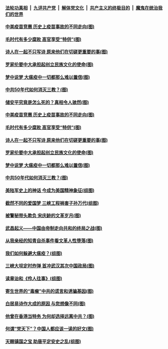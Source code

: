 ####  [法轮功真相](../../../../basic/blob/master/README.md?t=04012130) &nbsp;|&nbsp; [九评共产党](../../../../9ping.md/blob/master/README.md?t=04012130) &nbsp;|&nbsp; [解体党文化](../../../../jtdwh.md/blob/master/README.md?t=04012130)  &nbsp;|&nbsp; [共产主义的终极目的](../../../../gczydzjmd.md/blob/master/README.md?t=04012130) &nbsp;|&nbsp; [魔鬼在统治我们的世界](../../../../mgztzwmdsj.md/blob/master/README.md?t=04012130) 

#### [中美疫苗竞赛 历史上疫苗事故的不同走向(图)](../pages/p6/928120.md?t=04012130) 

#### [毛时代有多少腐败 高官享受“特供”(图)](../pages/p6/927846.md?t=04012130) 

#### [诗人在一起不只写诗 原来他们在切磋更重要的事(图)](../pages/p6/927316.md?t=04012130) 

#### [罗家伦要中大承担起创立民族文化的使命(图)](../pages/p6/927266.md?t=04012130) 

#### [梦中说梦 大瘟疫中一切都那么难以置信(图)](../pages/p6/928079.md?t=04012130) 

#### [中共50年代如何消灭三教？(图)](../pages/p6/927595.md?t=04012130) 

#### [储安平究竟是怎么死的？真相令人骇然(图)](../pages/p6/927013.md?t=04012130) 

#### [中美疫苗竞赛 历史上疫苗事故的不同走向(图)](../pages/p6/928120.md?t=04012130) 

#### [毛时代有多少腐败 高官享受“特供”(图)](../pages/p6/927846.md?t=04012130) 

#### [诗人在一起不只写诗 原来他们在切磋更重要的事(图)](../pages/p6/927316.md?t=04012130) 

#### [罗家伦要中大承担起创立民族文化的使命(图)](../pages/p6/927266.md?t=04012130) 

#### [梦中说梦 大瘟疫中一切都那么难以置信(图)](../pages/p6/928079.md?t=04012130) 

#### [中共50年代如何消灭三教？(图)](../pages/p6/927595.md?t=04012130) 

#### [美陆军史上的神话 今成为美国精神象征(组图)](../pages/p6/919613.md?t=04012130) 

#### [截然不同的爱国梦 三峡工程祸害子孙万代(组图)](../pages/p6/927244.md?t=04012130) 

#### [被警秘带头欺负 宋庆龄的文革岁月(图)](../pages/p6/927325.md?t=04012130) 

#### [武昌起义——中国由帝制走向共和的终局之战(图)](../pages/p6/927406.md?t=04012130) 

#### [从我亲经的知青自杀事件看文革人性堕落(图)](../pages/p6/927505.md?t=04012130) 

#### [我们如何躲避大瘟疫？(组图)](../pages/p6/927748.md?t=04012130) 

#### [三峡大坝定时炸弹 首冲武汉其次中国政局(图)](../pages/p6/927243.md?t=04012130) 

#### [读章诒和《伶人往事》(组图)](../pages/p6/927074.md?t=04012130) 

#### [寄生世界的“毒瘤”中共的谎言和诱骗基因(图)](../pages/p6/927034.md?t=04012130) 

#### [白居易诗作大成的原因 与您想像不同(图)](../pages/p6/927315.md?t=04012130) 

#### [他曾在香港当特务 为何却选择远离中共？(图)](../pages/p6/927267.md?t=04012130) 

#### [何谓“党天下”？中国人都应该一读的好文(图)](../pages/p6/927041.md?t=04012130) 

#### [天赐镇国之宝 助唐平定安史之乱(组图)](../pages/p6/927076.md?t=04012130) 

